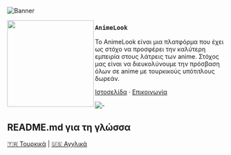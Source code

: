 ![Banner](https://raw.githubusercontent.com/creampe/AnimeLook-Desktop/refs/heads/main/assets/github.png)

<img src="https://avatars.githubusercontent.com/u/207046867?s=200&v=4" align="left" width="200"/>

### `AnimeLook`

Το AnimeLook είναι μια πλατφόρμα που έχει ως στόχο να προσφέρει την καλύτερη εμπειρία στους λάτρεις των anime. Στόχος μας είναι να διευκολύνουμε την πρόσβαση όλων σε anime με τουρκικούς υπότιτλους δωρεάν.

<a href="https://animelook.net/">Ιστοσελίδα</a> ·
<a href="https://animelook.net/iletisim">Επικοινωνία</a>

![-](https://cdn.discordapp.com/attachments/1405519537662722070/1406403307655659671/line_2-1-2-1-1-2-1-1-2-1.gif?ex=68a256a6&is=68a10526&hm=38948f37e1f30ec2ed382a7d90f4c23d2b121cbb49957e5c2641bfe7d6c4ed10&)

## README.md για τη γλώσσα

<a href="https://github.com/AnimeLook/.github/blob/main/profile/tr/README.md">🇹🇷 Τουρκικά</a> |
<a href="https://github.com/AnimeLook/.github/blob/main/profile/README.md">🇺🇸 Αγγλικά</a>
